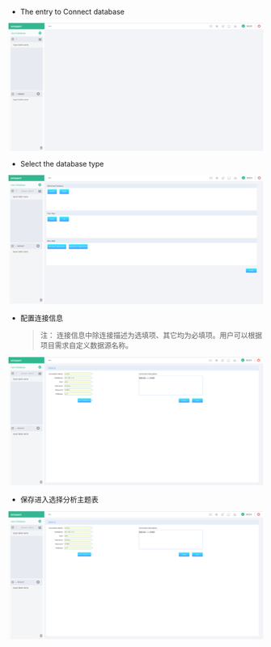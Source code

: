 * The entry to Connect database 

![](/assets/connect-oracle.png)

* Select the database type

![](/assets/connect-oracle_1.png)

* 配置连接信息
  > 注： 连接信息中除连接描述为选填项、其它均为必填项。用户可以根据项目需求自定义数据源名称。

![](/assets/connect-oracle_2.png)

* 保存进入选择分析主题表

![](/assets/connect-oracle_3.png)

